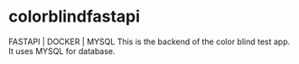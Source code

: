 # colorblindfastapi
FASTAPI | DOCKER | MYSQL
This is the backend of the color blind test app.
It uses MYSQL for database.

